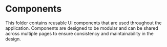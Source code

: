 # Components

This folder contains reusable UI components that are used throughout the application. Components are designed to be modular and can be shared across multiple pages to ensure consistency and maintainability in the design.
